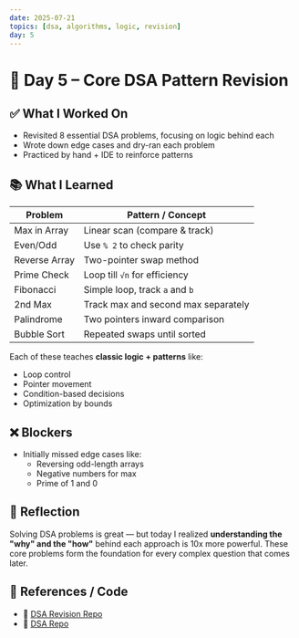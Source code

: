 ```yaml
---
date: 2025-07-21
topics: [dsa, algorithms, logic, revision]
day: 5
---
```


# 📘 Day 5 – Core DSA Pattern Revision

## ✅ What I Worked On
- Revisited 8 essential DSA problems, focusing on logic behind each
- Wrote down edge cases and dry-ran each problem
- Practiced by hand + IDE to reinforce patterns

## 📚 What I Learned
| Problem | Pattern / Concept |
|--------|-------------------|
| Max in Array | Linear scan (compare & track) |
| Even/Odd | Use `% 2` to check parity |
| Reverse Array | Two-pointer swap method |
| Prime Check | Loop till `√n` for efficiency |
| Fibonacci | Simple loop, track `a` and `b` |
| 2nd Max | Track max and second max separately |
| Palindrome | Two pointers inward comparison |
| Bubble Sort | Repeated swaps until sorted |

Each of these teaches **classic logic + patterns** like:
- Loop control
- Pointer movement
- Condition-based decisions
- Optimization by bounds

## ❌ Blockers
- Initially missed edge cases like:
  - Reversing odd-length arrays
  - Negative numbers for max
  - Prime of 1 and 0

## 🧠 Reflection
Solving DSA problems is great — but today I realized **understanding the "why" and the "how"** behind each approach is 10x more powerful. These core problems form the foundation for every complex question that comes later.

## 🔗 References / Code
- 🧠 [DSA Revision Repo](https://github.com/Sangam5756/JAVA)
- 🧠 [DSA  Repo](http://github.com/Sangam5756/Data-Structure-and-Algorithms/)

